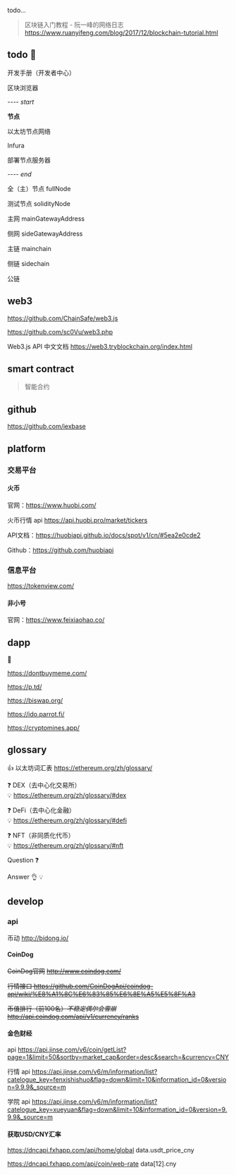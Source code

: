 todo...

> 区块链入门教程 - 阮一峰的网络日志 https://www.ruanyifeng.com/blog/2017/12/blockchain-tutorial.html



## todo :memo:

开发手册（开发者中心）

 

区块浏览器



*---- start*

**节点**

以太坊节点网络

Infura

部署节点服务器

*---- end*

全（主）节点 fullNode

测试节点 solidityNode



主网 mainGatewayAddress

侧网 sideGatewayAddress



主链 mainchain

侧链 sidechain



公链



## web3

https://github.com/ChainSafe/web3.js

https://github.com/sc0Vu/web3.php



Web3.js API 中文文档 https://web3.tryblockchain.org/index.html



## smart contract

> 智能合约



## github

https://github.com/iexbase



## platform

### 交易平台

#### 火币

官网：https://www.huobi.com/ <i class="bi bi-ladder"></i> 

火币行情 api https://api.huobi.pro/market/tickers <i class="bi bi-ladder"></i>

API文档：https://huobiapi.github.io/docs/spot/v1/cn/#5ea2e0cde2

Github：https://github.com/huobiapi



### 信息平台

https://tokenview.com/



#### 非小号

官网：https://www.feixiaohao.co/



## dapp

👀 

https://dontbuymeme.com/

https://p.td/

https://biswap.org/

https://ido.parrot.fi/

https://cryptomines.app/



## glossary <i class="ri-fire-line light-red"></i>

👍 以太坊词汇表 https://ethereum.org/zh/glossary/

❓
DEX（去中心化交易所）  
💡
https://ethereum.org/zh/glossary/#dex

❓
DeFi（去中心化金融）  
💡
https://ethereum.org/zh/glossary/#defi

❓
NFT（非同质化代币）  
💡
https://ethereum.org/zh/glossary/#nft



Question
❓

Answer
👌
💡



## develop

### api

币动
http://bidong.io/



#### CoinDog

~~CoinDog官网~~
~~http://www.coindog.com/~~

~~行情接口 https://github.com/CoinDogApi/coindog-api/wiki/%E8%A1%8C%E6%83%85%E6%8E%A5%E5%8F%A3~~

~~币值排行（前100名）*不稳定偶尔会雪崩* http://api.coindog.com/api/v1/currency/ranks~~



#### 金色财经

 api
https://api.jinse.com/v6/coin/getList?page=1&limit=50&sortby=market_cap&order=desc&search=&currency=CNY

行情 api
https://api.jinse.com/v6/m/information/list?catelogue_key=fenxishishuo&flag=down&limit=10&information_id=0&version=9.9.9&_source=m

学院 api
https://api.jinse.com/v6/m/information/list?catelogue_key=xueyuan&flag=down&limit=10&information_id=0&version=9.9.9&_source=m



#### 获取USD/CNY汇率

https://dncapi.fxhapp.com/api/home/global data.usdt_price_cny

https://dncapi.fxhapp.com/api/coin/web-rate data[12].cny
